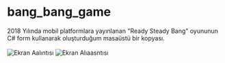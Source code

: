 # bang_bang_game

2018 Yılında mobil platformlara yayınlanan "Ready Steady Bang" oyununun C# form kullanarak oluşturduğum masaüstü bir kopyası.
<br>
<br>
![Ekran Aalıntısı](https://user-images.githubusercontent.com/60429097/184674005-e991b365-7295-41c8-8bb6-0d3db44b440d.PNG) ![Ekran Alıaasntısı](https://user-images.githubusercontent.com/60429097/184674047-08689c8f-1a6f-4c0a-9e04-b41da793afe0.PNG)
